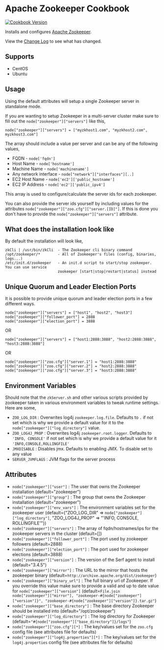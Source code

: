 Apache Zookeeper Cookbook
=========================

[![Cookbook Version](https://img.shields.io/cookbook/v/apache_zookeeper.svg)](https://community.opscode.com/cookbooks/apache_zookeeper)

Installs and configures [Apache Zookeeper](http://zookeeper.apache.org/).

View the [Change Log](https://github.com/bbaugher/apache_zookeeper/blob/master/CHANGELOG.md) to see what has changed.

Supports
--------

 * CentOS
 * Ubuntu

Usage
-----

Using the default attributes will setup a single Zookeeper server in standalone mode.

If you are wanting to setup Zookeeper in a multi-server cluster make sure to fill out the
`node["zookeeper"]["servers"]` like this,

    node["zookeeper"]["servers"] = ["myzkhost1.com", "myzkhost2.com", myzkhost3.com"]

The array should include a value per server and can be any of the following values,

 * FQDN - `node['fqdn']`
 * Host Name - `node['hostname']`
 * Machine Name - `node['machinename']`
 * Any network interface - `node["network"]["interfaces"][..]`
 * EC2 Host Name - `node['ec2']['public_hostname']`
 * EC2 IP Address - `node['ec2']['public_ipv4']`

This array is used to configure/calculate the server ids for each zookeeper.

You can also provide the server ids yourself by including values for the attributes
`node["zookeeper"]["zoo.cfg"]["server.[ID]"]`. If this is done you don't have to provide the
`node["zookeeper"]["servers"]` attribute.

What does the installation look like
------------------------------------

By default the installation will look like,

    zkCli | /usr/bin/zkCli  - The Zookeeper cli binary command
    /opt/zookeeper/*        - All of Zookeeper's files (config, binaries, logs...)
    /etc/init.d/zookeeper   - An init.d script to start/stop zookeeper. You can use service
    				        zookeeper [start|stop|restart|status] instead

Unique Quorum and Leader Election Ports
---------------------------------------

It is possible to provide unique quorum and leader election ports in a few different ways.

    node["zookeeper"]["servers"] = ["host1", "host2", "host3"]
    node["zookeeper"]["follower_port"] = 2888
    node["zookeeper"]["election_port"] = 3888

OR

    node["zookeeper"]["servers"] = ["host1:2888:3888", "host2:2888:3888", "host3:2888:3888"]

OR

    node["zookeeper"]["zoo.cfg"]["server.1"] = "host1:2888:3888"
    node["zookeeper"]["zoo.cfg"]["server.2"] = "host2:2888:3888"
    node["zookeeper"]["zoo.cfg"]["server.3"] = "host3:2888:3888"

Environment Variables
---------------------

Should note that the `zkServer.sh` and other various scripts provided by zookeeper taken in various environment variables to tweak
runtime settings. Here are some,

 * `ZOO_LOG_DIR` : Overwrites log4j `zookeeper.log.file`. Defaults to `.` if not set which is why we provide a default value for it to the `node["zookeeper"]["log_directory"]` value.
 * `ZOO_LOG4J_PROP` : Overwrites log4j `zookeeper.root.logger`. Defaults to `'INFO, CONSOLE'` if not set which is why we provide a default value for it `'INFO,CONSOLE,ROLLINGFILE'`
 * `JMXDISABLE` : Disables jmx. Defaults to enabling JMX. To disable set to any value
 * `SERVER_JVMFLAGS` : JVM flags for the server process

Attributes
----------

 * `node["zookeeper"]["user"]` : The user that owns the Zookeeper installation (default="zookeeper")
 * `node["zookeeper"]["group"]` : The group that owns the Zookeeper installation (default="zookeeper")
 * `node["zookeeper"]["env_vars"]` : The environment variables set for the zookeeper user (default={"ZOO_LOG_DIR" => `node["zookeeper"]["log_directory"]`, "ZOO_LOG4J_PROP" => "'INFO, CONSOLE, ROLLINGFILE'"})
 * `node["zookeeper"]["servers"]` : The array of fqdn/hostnames/ips for the zookeeper servers in the cluster (default=[])
 * `node["zookeeper"]["follower_port"]` : The port used by zookeeper followers (default=2888)
 * `node["zookeeper"]["election_port"]` : The port used for zookeeper elections (default=3888)
 * `node["zookeeper"]["version"]` : The version of the Serf agent to install (default="3.4.5")
 * `node["zookeeper"]["mirror"]` : The URL to the mirror that hosts the zookeeper binary (default=`http://archive.apache.org/dist/zookeeper`)
 * `node["zookeeper"]["binary_url"]` : The full binary url of Zookeeper. If you override this value make sure to provide a valid and up to date value for `node["zookeeper"]["version"]` (default=`File.join node["zookeeper"]["mirror"], "zookeeper-#{node["zookeeper"]["version"]}", "zookeeper-#{node["zookeeper"]["version"]}.tar.gz"`)
 * `node["zookeeper"]["base_directory"]` : The base directory Zookeeper should be installed into (default="/opt/zookeeper")
 * `node["zookeeper"]["log_directory"]` : The log directory for Zookeeper (default=`"#{node["zookeeper"]["base_directory"]}/logs"`)
 * `node["zookeeper"]["zoo.cfg"][*]` : The key/values set for the `zoo.cfg` config file (see attributes file for defaults)
 * `node["zookeeper"]["log4j.properties"][*]` : The key/values set for the `log4j.properties` config file (see attributes file for defaults)
